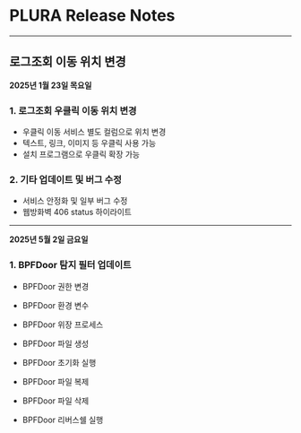 # PLURA Release Notes

---

## 로그조회 이동 위치 변경
**2025년 1월 23일 목요일**

### 1. 로그조회 우클릭 이동 위치 변경
- 우클릭 이동 서비스 별도 컬럼으로 위치 변경
- 텍스트, 링크, 이미지 등 우클릭 사용 가능
- 설치 프로그램으로 우클릭 확장 가능

### 2. 기타 업데이트 및 버그 수정
- 서비스 안정화 및 일부 버그 수정
- 웹방화벽 406 status 하이라이트 

---

**2025년 5월 2일 금요일**

### 1. BPFDoor 탐지 필터 업데이트
- BPFDoor 권한 변경  
- BPFDoor 환경 변수  
- BPFDoor 위장 프로세스  

- BPFDoor 파일 생성  
- BPFDoor 초기화 실행  
- BPFDoor 파일 복제  
- BPFDoor 파일 삭제
- BPFDoor 리버스쉘 실행  

